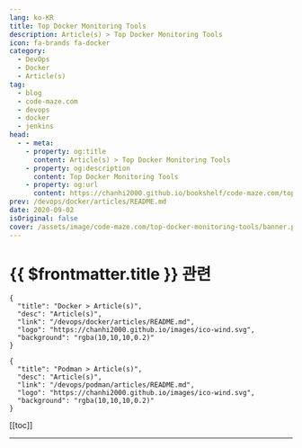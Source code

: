 ```yaml
---
lang: ko-KR
title: Top Docker Monitoring Tools
description: Article(s) > Top Docker Monitoring Tools
icon: fa-brands fa-docker
category: 
  - DevOps
  - Docker
  - Article(s)
tag: 
  - blog
  - code-maze.com
  - devops
  - docker
  - jenkins
head:  
  - - meta:
    - property: og:title
      content: Article(s) > Top Docker Monitoring Tools
    - property: og:description
      content: Top Docker Monitoring Tools
    - property: og:url
      content: https://chanhi2000.github.io/bookshelf/code-maze.com/top-docker-monitoring-tools.html
prev: /devops/docker/articles/README.md
date: 2020-09-02
isOriginal: false
cover: /assets/image/code-maze.com/top-docker-monitoring-tools/banner.png
---
```


# {{ $frontmatter.title }} 관련

```component VPCard
{
  "title": "Docker > Article(s)",
  "desc": "Article(s)",
  "link": "/devops/docker/articles/README.md",
  "logo": "https://chanhi2000.github.io/images/ico-wind.svg",
  "background": "rgba(10,10,10,0.2)"
}
```

```component VPCard
{
  "title": "Podman > Article(s)",
  "desc": "Article(s)",
  "link": "/devops/podman/articles/README.md",
  "logo": "https://chanhi2000.github.io/images/ico-wind.svg",
  "background": "rgba(10,10,10,0.2)"
}
```

[[toc]]

---

<SiteInfo
  name="Top Docker Monitoring Tools"
  desc="In this blog post, we are going to describe the currently most prominent and popular docker monitoring tools."
  url="https://code-maze.com/top-docker-monitoring-tools/"
  logo="/assets/image/code-maze.com/favicon.png"
  preview="/assets/image/code-maze.com/top-docker-monitoring-tools/banner.png"/>

<!-- TODO: 작성 -->

